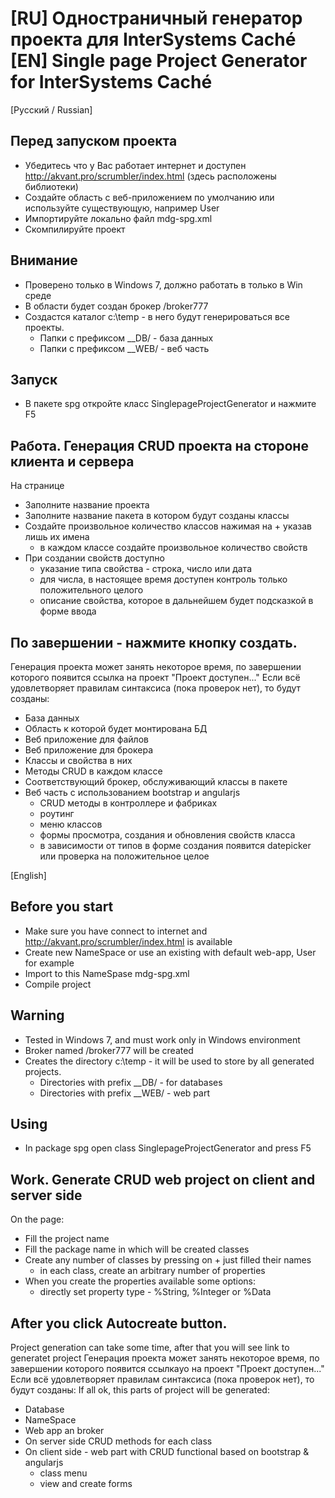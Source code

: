 [RU] Одностраничный генератор проекта для InterSystems Caché
[EN] Single page Project Generator for InterSystems Caché
========
[Русский / Russian]
## Перед запуском проекта
* Убедитесь что у Вас работает интернет и доступен  http://akvant.pro/scrumbler/index.html  (здесь расположены библиотеки)
* Создайте область с веб-приложением по умолчанию или используйте существующую, например User
* Импортируйте локально файл mdg-spg.xml
* Скомпилируйте проект
## Внимание
* Проверено только в Windows 7, должно работать в только в Win среде
* В области будет создан брокер /broker777
* Cоздаcтся каталог c:\temp - в него будут генерироваться все проекты. 
  * Папки с префиксом __DB/ - база данных
  * Папки с префиксом __WEB/ - веб часть
## Запуск
* В пакете spg откройте класс SinglepageProjectGenerator и нажмите F5

## Работа. Генерация CRUD проекта на стороне клиента и сервера
На странице
* Заполните название проекта
* Заполните название пакета в котором будут созданы классы
* Создайте произвольное количество классов нажимая на + указав лишь их имена
  * в каждом классе создайте произвольное количество свойств
* При создании свойств доступно
  * указание типа свойства - строка, число или дата 
  * для числа, в настоящее время доступен контроль только положительного целого
  * описание свойства, которое в дальнейшем будет подсказкой в форме ввода

## По завершении - нажмите кнопку создать. 
Генерация проекта может занять некоторое время, по завершении которого появится ссылка на проект "Проект доступен..."
Если всё удовлетворяет правилам синтаксиса (пока проверок нет), то будут созданы:
* База данных
* Область к которой будет монтирована БД
* Веб приложение для файлов
* Веб приложение для брокера
* Классы и свойства в них
* Методы CRUD в каждом классе
* Соответствующий брокер, обслуживающий классы в пакете
* Веб часть с использованием bootstrap и angularjs
  * CRUD методы в контроллере и фабриках
  * роутинг
  * меню классов
  * формы просмотра,  создания и обновления свойств класса
  * в зависимости от типов в форме создания появится datepicker или проверка на положительное целое

[English]
## Before you start
* Make sure you have connect to internet and  http://akvant.pro/scrumbler/index.html is available
* Create new NameSpace or use an existing with default web-app, User for example
* Import to this NameSpase mdg-spg.xml
* Compile project
## Warning
* Tested in Windows 7, and must work only in Windows environment
* Broker named  /broker777 will be created
* Creates the directory c:\temp - it will be used to store by all generated projects.
  * Directories with prefix __DB/ - for databases
  * Directories with prefix  __WEB/ - web part
## Using
* In package spg open class SinglepageProjectGenerator and press F5

## Work. Generate CRUD web project on client and server side
On the page:
* Fill the project name
* Fill the package name in which will be created classes
* Create any number of classes by pressing on + just filled their names
  * in each class, create an arbitrary number of properties
* When you create the properties available some options:
  * directly set property type - %String, %Integer or %Data

## After you click Autocreate button. 
Project generation can take some time, after that you will see link to generatet project
Генерация проекта может занять некоторое время, по завершении которого появится ссылкаyo на проект "Проект доступен..."
Если всё удовлетворяет правилам синтаксиса (пока проверок нет), то будут созданы:
If all ok, this parts of project will be generated:
* Database
* NameSpace
* Web app an broker
* On server side CRUD methods for each class
* On client side - web part with CRUD functional based on bootstrap & angularjs
  * class menu
  * view and create forms
